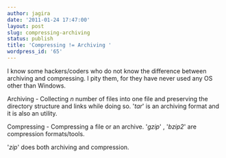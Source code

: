 ```yaml
---
author: jagira
date: '2011-01-24 17:47:00'
layout: post
slug: compressing-archiving
status: publish
title: 'Compressing != Archiving '
wordpress_id: '65'
---
```


I know some hackers/coders who do not know the difference between
archiving and compressing. I pity them, for they have never used
any OS other than Windows.

Archiving - Collecting *n* number of files into one file and
preserving the directory structure and links while doing so.
'*tar*' is an archiving format and it is also an utility.

Compressing - Compressing a file or an archive. '*gzip*' ,
'*bzip2*' are compression formats/tools.

'*zip*' does both archiving and compression.



